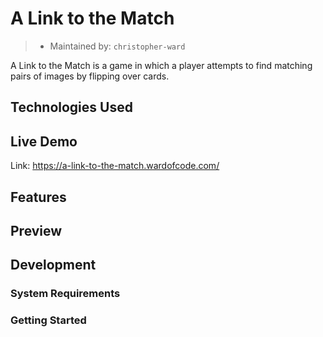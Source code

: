 # A Link to the Match

> - Maintained by: `christopher-ward` 

A Link to the Match is a game in which a player attempts to find matching pairs of images by flipping over cards.
## Technologies Used

## Live Demo
Link: https://a-link-to-the-match.wardofcode.com/
## Features

## Preview

## Development

### System Requirements

### Getting Started
